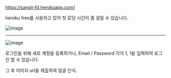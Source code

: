 https://sangil-fd.herokuapp.com/

heroku free를 사용하고 있어 첫 로딩 시간이 좀 걸릴 수 있습니다.

![image](https://user-images.githubusercontent.com/35569652/53177043-a8d05100-3632-11e9-8ab9-d40f03cd511c.png)

---
![image](https://user-images.githubusercontent.com/35569652/53177186-e92fcf00-3632-11e9-9efc-f538e7cea859.png)

로그인을 위해 새로 계정을 등록하거나, Email / Password 각각 1, 1을 입력하여 로그인 할 수 있습니다.

그 후 이미지 url을 제출하여 얼굴 인식.
